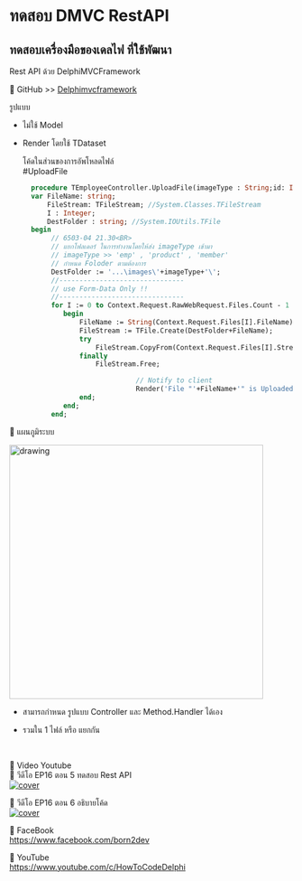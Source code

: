 # ทดสอบ DMVC RestAPI
## ทดสอบเครื่องมือของเดลไฟ ที่ใช้พัฒนา
Rest API ด้วย DelphiMVCFramework <BR>

📌 GitHub >> [Delphimvcframework](https://github.com/danieleteti/delphimvcframework)    
  
รูปแบบ
- ไม่ใช้ Model  
- Render โดยใช้ TDataset

    โค้ดในส่วนของการอัพโหลดไฟล์ <BR>
    #UploadFile <BR>
  ``` pascal
    procedure TEmployeeController.UploadFile(imageType : String;id: Integer);
    var FileName: string;
        FileStream: TFileStream; //System.Classes.TFileStream
        I : Integer;
        DestFolder : string; //System.IOUtils.TFile
    begin
         // 6503-04 21.30<BR>
         // แยกโฟลเดอร์ ในการทำงานโดยให้ส่ง imageType เข้ามา
         // imageType >> 'emp' , 'product' , 'member'
         // กำหนด Foloder ตามต้องการ
         DestFolder := '...\images\'+imageType+'\';
         //-------------------------------
         // use Form-Data Only !!
         //-------------------------------
         for I := 0 to Context.Request.RawWebRequest.Files.Count - 1 do
            begin
     		    FileName := String(Context.Request.Files[I].FileName);
     		    FileStream := TFile.Create(DestFolder+FileName);
     		    try
       			    FileStream.CopyFrom(Context.Request.Files[I].Stream, 0);
     		    finally
       			    FileStream.Free;
  
                              // Notify to client
                              Render('File "'+FileName+'" is Uploaded ..');
     		    end;
     	    end;
         end;
    ```


🔷 แผนภูมิระบบ<BR>

<img src="https://user-images.githubusercontent.com/6521378/156784812-e15176d8-fa5f-4d66-ab73-9e52fcd8b8d5.png" alt="drawing" width="450"/>

* สามารถกำหนด รูปแบบ Controller และ Method.Handler ได้เอง
- รวมใน 1 ไฟล์ หรือ แยกกัน



<BR>

🔷 Video Youtube <BR>
📌 วีดีโอ EP16 ตอน 5 ทดสอบ Rest API <BR>
[![cover](http://img.youtube.com/vi/f44fSrBcUXM/0.jpg)](http://www.youtube.com/watch?v=f44fSrBcUXM "Click to Play Video")

  
📌 วีดีโอ EP16 ตอน 6 อธิบายโค้ด <BR>
[![cover](http://img.youtube.com/vi/n6vTwOf1lz0/0.jpg)](http://www.youtube.com/watch?v=n6vTwOf1lz0 "Click to Play Video")

  
🔷 FaceBook <BR>
https://www.facebook.com/born2dev

🔷 YouTube <BR>
https://www.youtube.com/c/HowToCodeDelphi
